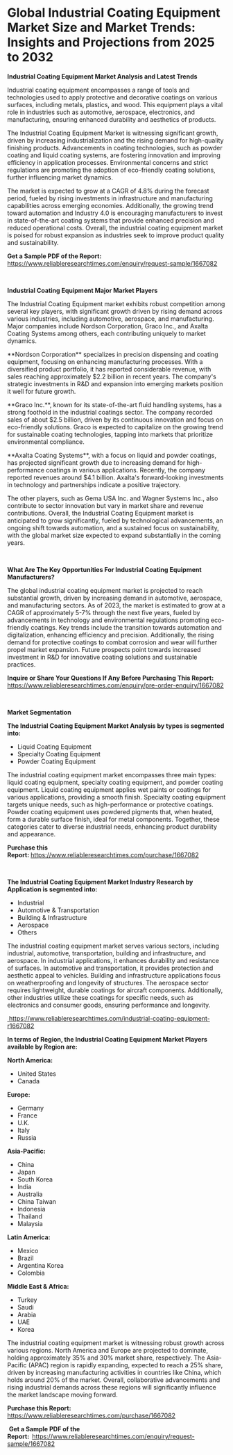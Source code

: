 <p><h1>Global Industrial Coating Equipment Market Size and Market Trends: Insights and Projections from 2025 to 2032</h1></p><p><strong>Industrial Coating Equipment Market Analysis and Latest Trends</strong></p>
<p><p>Industrial coating equipment encompasses a range of tools and technologies used to apply protective and decorative coatings on various surfaces, including metals, plastics, and wood. This equipment plays a vital role in industries such as automotive, aerospace, electronics, and manufacturing, ensuring enhanced durability and aesthetics of products.</p><p>The Industrial Coating Equipment Market is witnessing significant growth, driven by increasing industrialization and the rising demand for high-quality finishing products. Advancements in coating technologies, such as powder coating and liquid coating systems, are fostering innovation and improving efficiency in application processes. Environmental concerns and strict regulations are promoting the adoption of eco-friendly coating solutions, further influencing market dynamics.</p><p>The market is expected to grow at a CAGR of 4.8% during the forecast period, fueled by rising investments in infrastructure and manufacturing capabilities across emerging economies. Additionally, the growing trend toward automation and Industry 4.0 is encouraging manufacturers to invest in state-of-the-art coating systems that provide enhanced precision and reduced operational costs. Overall, the industrial coating equipment market is poised for robust expansion as industries seek to improve product quality and sustainability.</p></p>
<p><strong>Get a Sample PDF of the Report:&nbsp;</strong> <a href="https://www.reliableresearchtimes.com/enquiry/request-sample/1667082?utm_campaign=3648&utm_medium=2&utm_source=Github&utm_content=ia&utm_term=17042025&utm_id=industrial-coating-equipment">https://www.reliableresearchtimes.com/enquiry/request-sample/1667082</a></p>
<p>&nbsp;</p>
<p><strong>Industrial Coating Equipment Major Market Players</strong></p>
<p><p>The Industrial Coating Equipment market exhibits robust competition among several key players, with significant growth driven by rising demand across various industries, including automotive, aerospace, and manufacturing. Major companies include Nordson Corporation, Graco Inc., and Axalta Coating Systems among others, each contributing uniquely to market dynamics.</p><p>**Nordson Corporation** specializes in precision dispensing and coating equipment, focusing on enhancing manufacturing processes. With a diversified product portfolio, it has reported considerable revenue, with sales reaching approximately $2.2 billion in recent years. The company's strategic investments in R&D and expansion into emerging markets position it well for future growth.</p><p>**Graco Inc.**, known for its state-of-the-art fluid handling systems, has a strong foothold in the industrial coatings sector. The company recorded sales of about $2.5 billion, driven by its continuous innovation and focus on eco-friendly solutions. Graco is expected to capitalize on the growing trend for sustainable coating technologies, tapping into markets that prioritize environmental compliance.</p><p>**Axalta Coating Systems**, with a focus on liquid and powder coatings, has projected significant growth due to increasing demand for high-performance coatings in various applications. Recently, the company reported revenues around $4.1 billion. Axalta's forward-looking investments in technology and partnerships indicate a positive trajectory.</p><p>The other players, such as Gema USA Inc. and Wagner Systems Inc., also contribute to sector innovation but vary in market share and revenue contributions. Overall, the Industrial Coating Equipment market is anticipated to grow significantly, fueled by technological advancements, an ongoing shift towards automation, and a sustained focus on sustainability, with the global market size expected to expand substantially in the coming years.</p></p>
<p>&nbsp;</p>
<p><strong>What Are The Key Opportunities For Industrial Coating Equipment Manufacturers?</strong></p>
<p><p>The global industrial coating equipment market is projected to reach substantial growth, driven by increasing demand in automotive, aerospace, and manufacturing sectors. As of 2023, the market is estimated to grow at a CAGR of approximately 5-7% through the next five years, fueled by advancements in technology and environmental regulations promoting eco-friendly coatings. Key trends include the transition towards automation and digitalization, enhancing efficiency and precision. Additionally, the rising demand for protective coatings to combat corrosion and wear will further propel market expansion. Future prospects point towards increased investment in R&D for innovative coating solutions and sustainable practices.</p></p>
<p><strong>Inquire or Share Your Questions If Any Before Purchasing This Report:</strong> <a href="https://www.reliableresearchtimes.com/enquiry/pre-order-enquiry/1667082?utm_campaign=3648&utm_medium=2&utm_source=Github&utm_content=ia&utm_term=17042025&utm_id=industrial-coating-equipment">https://www.reliableresearchtimes.com/enquiry/pre-order-enquiry/1667082</a></p>
<p>&nbsp;</p>
<p><strong>Market Segmentation</strong></p>
<p><strong>The Industrial Coating Equipment Market Analysis by types is segmented into:</strong></p>
<p><ul><li>Liquid Coating Equipment</li><li>Specialty Coating Equipment</li><li>Powder Coating Equipment</li></ul></p>
<p><p>The industrial coating equipment market encompasses three main types: liquid coating equipment, specialty coating equipment, and powder coating equipment. Liquid coating equipment applies wet paints or coatings for various applications, providing a smooth finish. Specialty coating equipment targets unique needs, such as high-performance or protective coatings. Powder coating equipment uses powdered pigments that, when heated, form a durable surface finish, ideal for metal components. Together, these categories cater to diverse industrial needs, enhancing product durability and appearance.</p></p>
<p><strong>Purchase this Report:&nbsp;</strong><a href="https://www.reliableresearchtimes.com/purchase/1667082?utm_campaign=3648&utm_medium=2&utm_source=Github&utm_content=ia&utm_term=17042025&utm_id=industrial-coating-equipment">https://www.reliableresearchtimes.com/purchase/1667082</a></p>
<p>&nbsp;</p>
<p><strong>The Industrial Coating Equipment Market Industry Research by Application is segmented into:</strong></p>
<p><ul><li>Industrial</li><li>Automotive & Transportation</li><li>Building & Infrastructure</li><li>Aerospace</li><li>Others</li></ul></p>
<p><p>The industrial coating equipment market serves various sectors, including industrial, automotive, transportation, building and infrastructure, and aerospace. In industrial applications, it enhances durability and resistance of surfaces. In automotive and transportation, it provides protection and aesthetic appeal to vehicles. Building and infrastructure applications focus on weatherproofing and longevity of structures. The aerospace sector requires lightweight, durable coatings for aircraft components. Additionally, other industries utilize these coatings for specific needs, such as electronics and consumer goods, ensuring performance and longevity.</p></p>
<p><a href="https://www.reliableresearchtimes.com/industrial-coating-equipment-r1667082?utm_campaign=3648&utm_medium=2&utm_source=Github&utm_content=ia&utm_term=17042025&utm_id=industrial-coating-equipment">&nbsp;https://www.reliableresearchtimes.com/industrial-coating-equipment-r1667082</a></p>
<p><strong>In terms of Region, the Industrial Coating Equipment Market Players available by Region are:</strong></p>
<p>
    <p> <strong> North America: </strong>
        <ul>
            <li>United States</li>
            <li>Canada</li>
        </ul>
        </p> 
    <p> <strong> Europe: </strong>
        <ul>
            <li>Germany</li>
            <li>France</li>
            <li>U.K.</li>
            <li>Italy</li>
            <li>Russia</li>
        </ul>
        </p> 
    <p> <strong> Asia-Pacific: </strong>
        <ul>
            <li>China</li>
            <li>Japan</li>
            <li>South Korea</li>
            <li>India</li>
            <li>Australia</li>
            <li>China Taiwan</li>
            <li>Indonesia</li>
            <li>Thailand</li>
            <li>Malaysia</li>
        </ul>
        </p> 
    <p> <strong> Latin America: </strong>
        <ul>
            <li>Mexico</li>
            <li>Brazil</li>
            <li>Argentina Korea</li>
            <li>Colombia</li>
        </ul>
        </p> 
    <p> <strong> Middle East & Africa: </strong>
        <ul>
            <li>Turkey</li>
            <li>Saudi</li>
            <li>Arabia</li>
            <li>UAE</li>
            <li>Korea</li>
        </ul>
    </p>
    </p>
<p><p>The industrial coating equipment market is witnessing robust growth across various regions. North America and Europe are projected to dominate, holding approximately 35% and 30% market share, respectively. The Asia-Pacific (APAC) region is rapidly expanding, expected to reach a 25% share, driven by increasing manufacturing activities in countries like China, which holds around 20% of the market. Overall, collaborative advancements and rising industrial demands across these regions will significantly influence the market landscape moving forward.</p></p>
<p><strong>Purchase this Report: </strong><a href="https://www.reliableresearchtimes.com/purchase/1667082?utm_campaign=3648&utm_medium=2&utm_source=Github&utm_content=ia&utm_term=17042025&utm_id=industrial-coating-equipment">https://www.reliableresearchtimes.com/purchase/1667082</a></p>
<p>&nbsp;<strong>Get a Sample PDF of the Report:&nbsp;&nbsp;</strong><a href="https://www.reliableresearchtimes.com/enquiry/request-sample/1667082?utm_campaign=3648&utm_medium=2&utm_source=Github&utm_content=ia&utm_term=17042025&utm_id=industrial-coating-equipment">https://www.reliableresearchtimes.com/enquiry/request-sample/1667082</a></p>
<p><strong></strong></p>
<p><p></p><p></p><p></p></p>